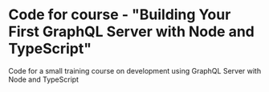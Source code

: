 # Code for course - "Building Your First GraphQL Server with Node and TypeScript"
Сode for a small training course on development using GraphQL Server with Node and TypeScript
